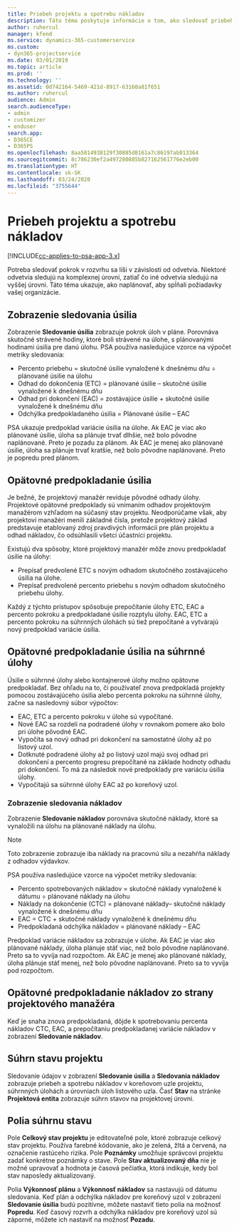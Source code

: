 ```yaml
---
title: Priebeh projektu a spotrebu nákladov
description: Táto téma poskytuje informácie o tom, ako sledovať priebeh projektu a spotrebu nákladov.
author: ruhercul
manager: kfend
ms.service: dynamics-365-customerservice
ms.custom:
- dyn365-projectservice
ms.date: 03/01/2019
ms.topic: article
ms.prod: ''
ms.technology: ''
ms.assetid: 0d742164-5469-421d-8917-63160a81f651
ms.author: ruhercul
audience: Admin
search.audienceType:
- admin
- customizer
- enduser
search.app:
- D365CE
- D365PS
ms.openlocfilehash: 8aa5814938129f30885d8161a7c86197ab013364
ms.sourcegitcommit: 8c786230ef2a497280885b827162561776e2eb00
ms.translationtype: HT
ms.contentlocale: sk-SK
ms.lasthandoff: 03/24/2020
ms.locfileid: "3755644"
---
```

# <a name="project-progress-and-cost-consumption"></a>Priebeh projektu a spotrebu nákladov

[!INCLUDE[cc-applies-to-psa-app-3.x](../includes/cc-applies-to-psa-app-3x.md)]

Potreba sledovať pokrok v rozvrhu sa líši v závislosti od odvetvia. Niektoré odvetvia sledujú na komplexnej úrovni, zatiaľ čo iné odvetvia sledujú na vyššej úrovni. Táto téma ukazuje, ako naplánovať, aby spĺňali požiadavky vašej organizácie.

## <a name="effort-tracking-view"></a>Zobrazenie sledovania úsilia

Zobrazenie **Sledovanie úsilia** zobrazuje pokrok úloh v pláne. Porovnáva skutočné strávené hodiny, ktoré boli strávené na úlohe, s plánovanými hodinami úsilia pre danú úlohu. PSA používa nasledujúce vzorce na výpočet metriky sledovania:

- Percento priebehu = skutočné úsilie vynaložené k dnešnému dňu ÷ plánované úsilie na úlohu 
- Odhad do dokončenia (ETC) = plánované úsilie – skutočné úsilie vynaložené k dnešnému dňu 
- Odhad pri dokončení (EAC) = zostávajúce úsilie + skutočné úsilie vynaložené k dnešnému dňu 
- Odchýlka predpokladaného úsilia = Plánované úsilie – EAC

PSA ukazuje predpoklad variácie úsilia na úlohe. Ak EAC je viac ako plánované úsilie, úloha sa plánuje trvať dlhšie, než bolo pôvodne naplánované. Preto je pozadu za plánom. Ak EAC je menej ako plánované úsilie, úloha sa plánuje trvať kratšie, než bolo pôvodne naplánované. Preto je popredu pred plánom.

## <a name="re-projecting-effort"></a>Opätovné predpokladanie úsilia

Je bežné, že projektový manažér reviduje pôvodné odhady úlohy. Projektové opätovné predpoklady sú vnímaním odhadov projektovým manažérom vzhľadom na súčasný stav projektu. Neodporúčame však, aby projektoví manažéri menili základné čísla, pretože projektový základ predstavuje etablovaný zdroj pravdivých informácií pre plán projektu a odhad nákladov, čo odsúhlasili všetci účastníci projektu.

Existujú dva spôsoby, ktoré projektový manažér môže znovu predpokladať úsilie na úlohy:

- Prepísať predvolené ETC s novým odhadom skutočného zostávajúceho úsilia na úlohe. 
- Prepísať predvolené percento priebehu s novým odhadom skutočného priebehu úlohy.

Každý z týchto prístupov spôsobuje prepočítanie úlohy ETC, EAC a percento pokroku a predpokladané úsilie rozptylu úlohy. EAC, ETC a percento pokroku na súhrnných úlohách sú tiež prepočítané a vytvárajú nový predpoklad variácie úsilia.

## <a name="re-projection-of-effort-on-summary-tasks"></a>Opätovné predpokladanie úsilia na súhrnné úlohy

Úsilie o súhrnné úlohy alebo kontajnerové úlohy možno opätovne predpokladať. Bez ohľadu na to, či používateľ znova predpokladá projekty pomocou zostávajúceho úsilia alebo percenta pokroku na súhrnné úlohy, začne sa nasledovný súbor výpočtov:

- EAC, ETC a percento pokroku v úlohe sú vypočítané.
- Nové EAC sa rozdelí na podradené úlohy v rovnakom pomere ako bolo pri úlohe pôvodné EAC.
- Vypočíta sa nový odhad pri dokončení na samostatné úlohy až po listový uzol. 
- Dotknuté podradené úlohy až po listový uzol majú svoj odhad pri dokončení a percento progresu prepočítané na základe hodnoty odhadu pri dokončení. To má za následok nové predpoklady pre variáciu úsilia úlohy. 
- Vypočítajú sa súhrnné úlohy EAC až po koreňový uzol.

### <a name="cost-tracking-view"></a>Zobrazenie sledovania nákladov 

Zobrazenie **Sledovanie nákladov** porovnáva skutočné náklady, ktoré sa vynaložili na úlohu na plánované náklady na úlohu. 

> [!NOTE]
> Toto zobrazenie zobrazuje iba náklady na pracovnú silu a nezahŕňa náklady z odhadov výdavkov. 

PSA používa nasledujúce vzorce na výpočet metriky sledovania:

- Percento spotrebovaných nákladov = skutočné náklady vynaložené k dátumu ÷ plánované náklady na úlohu
- Náklady na dokončenie (CTC) = plánované náklady– skutočné náklady vynaložené k dnešnému dňu
- EAC = CTC + skutočné náklady vynaložené k dnešnému dňu
- Predpokladaná odchýlka nákladov = plánované náklady – EAC

Predpoklad variácie nákladov sa zobrazuje v úlohe. Ak EAC je viac ako plánované náklady, úloha plánuje stáť viac, než bolo pôvodne naplánované. Preto sa to vyvíja nad rozpočtom. Ak EAC je menej ako plánované náklady, úloha plánuje stáť menej, než bolo pôvodne naplánované. Preto sa to vyvíja pod rozpočtom.

## <a name="project-managers-re-projection-of-cost"></a>Opätovné predpokladanie nákladov zo strany projektového manažéra

Keď je snaha znova predpokladaná, dôjde k spotrebovaniu percenta nákladov CTC, EAC, a prepočítaniu predpokladanej variácie nákladov v zobrazení **Sledovanie nákladov**.

## <a name="project-status-summary"></a>Súhrn stavu projektu

Sledovanie údajov v zobrazení **Sledovanie úsilia** a **Sledovania nákladov** zobrazuje priebeh a spotrebu nákladov v koreňovom uzle projektu, súhrnných úlohách a úrovniach úloh listového uzla. Časť **Stav** na stránke **Projektová entita** zobrazuje súhrn stavov na projektovej úrovni.

## <a name="status-summary-fields"></a>Polia súhrnu stavu

Pole **Celkový stav projektu** je editovateľné pole, ktoré zobrazuje celkový stav projektu. Používa farebné kódovanie, ako je zelená, žltá a červená, na označenie rastúceho rizika. Pole **Poznámky** umožňuje správcovi projektu zadať konkrétne poznámky o stave. Pole **Stav aktualizovaný dňa** nie je možné upravovať a hodnota je časová pečiatka, ktorá indikuje, kedy bol stav naposledy aktualizovaný.

Polia **Výkonnosť plánu** a **Výkonnosť nákladov** sa nastavujú od dátumu sledovania. Keď plán a odchýlka nákladov pre koreňový uzol v zobrazení **Sledovanie úsilia** budú pozitívne, môžete nastaviť tieto polia na možnosť **Popredu**. Keď časový rozvrh a odchýlka nákladov pre koreňový uzol sú záporné, môžete ich nastaviť na možnosť **Pozadu**.
